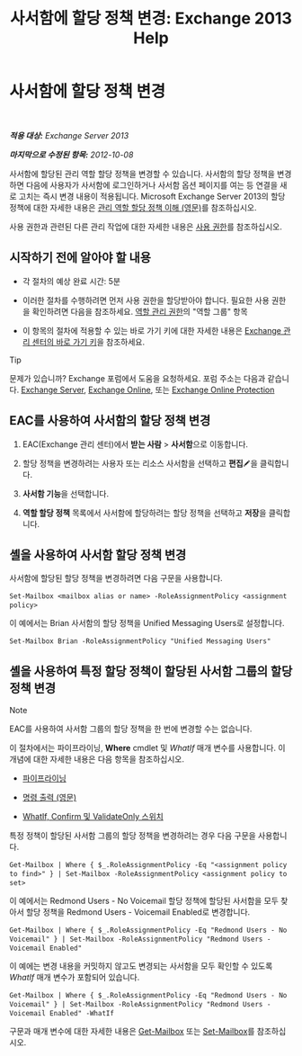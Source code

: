 ﻿---
title: '사서함에 할당 정책 변경: Exchange 2013 Help'
TOCTitle: 사서함에 할당 정책 변경
ms:assetid: 011690a5-233a-4c03-8842-92276f899a89
ms:mtpsurl: https://technet.microsoft.com/ko-kr/library/Dd638076(v=EXCHG.150)
ms:contentKeyID: 50482375
ms.date: 05/22/2018
mtps_version: v=EXCHG.150
ms.translationtype: MT
---

# 사서함에 할당 정책 변경

 

_**적용 대상:** Exchange Server 2013_

_**마지막으로 수정된 항목:** 2012-10-08_

사서함에 할당된 관리 역할 할당 정책을 변경할 수 있습니다. 사서함의 할당 정책을 변경하면 다음에 사용자가 사서함에 로그인하거나 사서함 옵션 페이지를 여는 등 연결을 새로 고치는 즉시 변경 내용이 적용됩니다. Microsoft Exchange Server 2013의 할당 정책에 대한 자세한 내용은 [관리 역할 할당 정책 이해 (영문)](understanding-management-role-assignment-policies-exchange-2013-help.md)를 참조하십시오.

사용 권한과 관련된 다른 관리 작업에 대한 자세한 내용은 [사용 권한](permissions-exchange-2013-help.md)를 참조하십시오.

## 시작하기 전에 알아야 할 내용

  - 각 절차의 예상 완료 시간: 5분

  - 이러한 절차를 수행하려면 먼저 사용 권한을 할당받아야 합니다. 필요한 사용 권한을 확인하려면 다음을 참조하세요. [역할 관리 권한](role-management-permissions-exchange-2013-help.md)의 "역할 그룹" 항목

  - 이 항목의 절차에 적용할 수 있는 바로 가기 키에 대한 자세한 내용은 [Exchange 관리 센터의 바로 가기 키](keyboard-shortcuts-in-the-exchange-admin-center-exchange-online-protection-help.md)을 참조하세요.


> [!TIP]
> 문제가 있습니까? Exchange 포럼에서 도움을 요청하세요. 포럼 주소는 다음과 같습니다. <A href="https://go.microsoft.com/fwlink/p/?linkid=60612">Exchange Server</A>, <A href="https://go.microsoft.com/fwlink/p/?linkid=267542">Exchange Online</A>, 또는 <A href="https://go.microsoft.com/fwlink/p/?linkid=285351">Exchange Online Protection</A>



## EAC를 사용하여 사서함의 할당 정책 변경

1.  EAC(Exchange 관리 센터)에서 **받는 사람** \> **사서함**으로 이동합니다.

2.  할당 정책을 변경하려는 사용자 또는 리소스 사서함을 선택하고 **편집**![편집 아이콘](images/JJ218640.6f53ccb2-1f13-4c02-bea0-30690e6ea71d(EXCHG.150).gif "편집 아이콘")을 클릭합니다.

3.  **사서함 기능**을 선택합니다.

4.  **역할 할당 정책** 목록에서 사서함에 할당하려는 할당 정책을 선택하고 **저장**을 클릭합니다.

## 셸을 사용하여 사서함 할당 정책 변경

사서함에 할당된 할당 정책을 변경하려면 다음 구문을 사용합니다.

    Set-Mailbox <mailbox alias or name> -RoleAssignmentPolicy <assignment policy>

이 예에서는 Brian 사서함의 할당 정책을 Unified Messaging Users로 설정합니다.

    Set-Mailbox Brian -RoleAssignmentPolicy "Unified Messaging Users"

## 셸을 사용하여 특정 할당 정책이 할당된 사서함 그룹의 할당 정책 변경


> [!NOTE]
> EAC를 사용하여 사서함 그룹의 할당 정책을 한 번에 변경할 수는 없습니다.



이 절차에서는 파이프라이닝, **Where** cmdlet 및 *WhatIf* 매개 변수를 사용합니다. 이 개념에 대한 자세한 내용은 다음 항목을 참조하십시오.

  - [파이프라이닝](https://technet.microsoft.com/ko-kr/library/aa998260\(v=exchg.150\))

  - [명령 출력 (영문)](working-with-command-output-exchange-2013-help.md)

  - [WhatIf, Confirm 및 ValidateOnly 스위치](whatif-confirm-and-validateonly-switches-exchange-2013-help.md)

특정 정책이 할당된 사서함 그룹의 할당 정책을 변경하려는 경우 다음 구문을 사용합니다.

    Get-Mailbox | Where { $_.RoleAssignmentPolicy -Eq "<assignment policy to find>" } | Set-Mailbox -RoleAssignmentPolicy <assignment policy to set>

이 예에서는 Redmond Users - No Voicemail 할당 정책에 할당된 사서함을 모두 찾아서 할당 정책을 Redmond Users - Voicemail Enabled로 변경합니다.

    Get-Mailbox | Where { $_.RoleAssignmentPolicy -Eq "Redmond Users - No Voicemail" } | Set-Mailbox -RoleAssignmentPolicy "Redmond Users - Voicemail Enabled"

이 예에는 변경 내용을 커밋하지 않고도 변경되는 사서함을 모두 확인할 수 있도록 *WhatIf* 매개 변수가 포함되어 있습니다.

    Get-Mailbox | Where { $_.RoleAssignmentPolicy -Eq "Redmond Users - No Voicemail" } | Set-Mailbox -RoleAssignmentPolicy "Redmond Users - Voicemail Enabled" -WhatIf

구문과 매개 변수에 대한 자세한 내용은 [Get-Mailbox](https://technet.microsoft.com/ko-kr/library/bb123685\(v=exchg.150\)) 또는 [Set-Mailbox](https://technet.microsoft.com/ko-kr/library/bb123981\(v=exchg.150\))를 참조하십시오.

